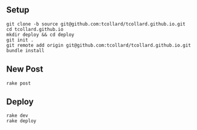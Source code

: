 ## Setup

```shell
git clone -b source git@github.com:tcollard/tcollard.github.io.git
cd tcollard.github.io
mkdir deploy && cd deploy
git init .
git remote add origin git@github.com:tcollard/tcollard.github.io.git
bundle install
```

## New Post

```shell
rake post
```

## Deploy

```shell
rake dev
rake deploy
```